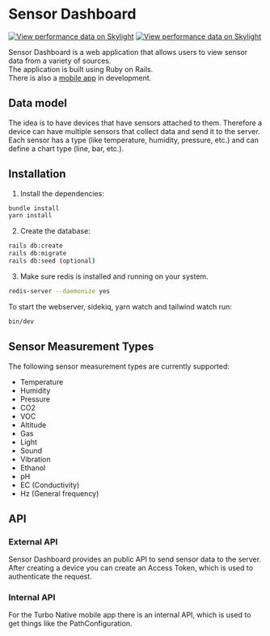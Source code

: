 # Sensor Dashboard
[![View performance data on Skylight](https://badges.skylight.io/typical/GM3F6Hj9avEh.svg)](https://oss.skylight.io/app/applications/GM3F6Hj9avEh)
[![View performance data on Skylight](https://badges.skylight.io/problem/GM3F6Hj9avEh.svg)](https://oss.skylight.io/app/applications/GM3F6Hj9avEh)

Sensor Dashboard is a web application that allows users to view sensor data from a variety of sources.  
The application is built using Ruby on Rails.  
There is also a [mobile app](https://github.com/leon-vogt/sensor_dashboard_android) in development.

## Data model
The idea is to have devices that have sensors attached to them.
Therefore a device can have multiple sensors that collect data and send it to the server.
Each sensor has a type (like temperature, humidity, pressure, etc.) and can define a chart type (line, bar, etc.).

## Installation
1. Install the dependencies:
```bash
bundle install
yarn install
```

2. Create the database:
```bash
rails db:create
rails db:migrate
rails db:seed (optional)
```

3. Make sure redis is installed and running on your system.
```bash
redis-server --daemonize yes
```

To start the webserver, sidekiq, yarn watch and tailwind watch run:
```bash
bin/dev
```

## Sensor Measurement Types
The following sensor measurement types are currently supported:
- Temperature
- Humidity
- Pressure
- CO2
- VOC
- Altitude
- Gas
- Light
- Sound
- Vibration
- Ethanol
- pH
- EC (Conductivity)
- Hz (General frequency)

## API
### External API
Sensor Dashboard provides an public API to send sensor data to the server.    
After creating a device you can create an Access Token, which is used to authenticate the request.

### Internal API
For the Turbo Native mobile app there is an internal API, which is used to get things like the PathConfiguration.
